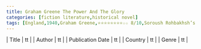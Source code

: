 ```yaml
---
title: Graham Greene The Power And The Glory
categories: [fiction literature,historical novel]
tags: [England,1940,Graham Greene,⭐⭐⭐⭐⭐⭐⭐⭐☆☆ 8/10,Soroush Rohbakhsh’s suggestion,story]
---
```

        
| Title | tt |
| Author | tt  |
| Publication Date | tt   |
| Country | tt |
| Genre | tt  |
        